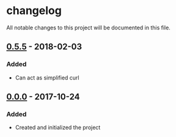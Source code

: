 # changelog
All notable changes to this project will be documented in this file.

## [0.5.5]  - 2018-02-03
### Added
- Can act as simplified curl

## [0.0.0]  - 2017-10-24
### Added
- Created and initialized the project

  [0.5.5]: https://www.npmjs.com/package/allrounder/v/0.5.5
  [0.0.0]: https://www.npmjs.com/package/allrounder/v/0.0.0
